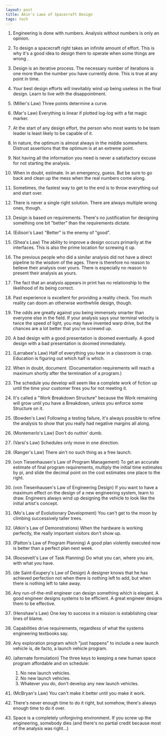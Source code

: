 ```yaml
---
layout: post
title: Akin's Laws of Spacecraft Design 
tags: tech
---
```


1. Engineering is done with numbers. Analysis without numbers is only an opinion.

2. To design a spacecraft right takes an infinite amount of effort. This is why it's a good idea to design them to operate when some things are wrong .

3. Design is an iterative process. The necessary number of iterations is one more than the number you have currently done. This is true at any point in time.

4. Your best design efforts will inevitably wind up being useless in the final design. Learn to live with the disappointment.

5. (Miller's Law) Three points determine a curve.

6. (Mar's Law) Everything is linear if plotted log-log with a fat magic marker.

7. At the start of any design effort, the person who most wants to be team leader is least likely to be capable of it.

8. In nature, the optimum is almost always in the middle somewhere. Distrust assertions that the optimum is at an extreme point.

9. Not having all the information you need is never a satisfactory excuse for not starting the analysis.

10. When in doubt, estimate. In an emergency, guess. But be sure to go back and clean up the mess when the real numbers come along.

11. Sometimes, the fastest way to get to the end is to throw everything out and start over.

12. There is never a single right solution. There are always multiple wrong ones, though.

13. Design is based on requirements. There's no justification for designing something one bit "better" than the requirements dictate.

14. (Edison's Law) "Better" is the enemy of "good".

15. (Shea's Law) The ability to improve a design occurs primarily at the interfaces. This is also the prime location for screwing it up.

16. The previous people who did a similar analysis did not have a direct pipeline to the wisdom of the ages. There is therefore no reason to believe their analysis over yours. There is especially no reason to present their analysis as yours.

17. The fact that an analysis appears in print has no relationship to the likelihood of its being correct.

18. Past experience is excellent for providing a reality check. Too much reality can doom an otherwise worthwhile design, though.

19. The odds are greatly against you being immensely smarter than everyone else in the field. If your analysis says your terminal velocity is twice the speed of light, you may have invented warp drive, but the chances are a lot better that you've screwed up.

20. A bad design with a good presentation is doomed eventually. A good design with a bad presentation is doomed immediately.

21. (Larrabee's Law) Half of everything you hear in a classroom is crap. Education is figuring out which half is which.

22. When in doubt, document. (Documentation requirements will reach a maximum shortly after the termination of a program.)

23. The schedule you develop will seem like a complete work of fiction up until the time your customer fires you for not meeting it.

24. It's called a "Work Breakdown Structure" because the Work remaining will grow until you have a Breakdown, unless you enforce some Structure on it.

25. (Bowden's Law) Following a testing failure, it's always possible to refine the analysis to show that you really had negative margins all along.

26. (Montemerlo's Law) Don't do nuthin' dumb.

27. (Varsi's Law) Schedules only move in one direction.

28. (Ranger's Law) There ain't no such thing as a free launch.

29. (von Tiesenhausen's Law of Program Management) To get an accurate estimate of final program requirements, multiply the initial time estimates by pi, and slide the decimal point on the cost estimates one place to the right.

30. (von Tiesenhausen's Law of Engineering Design) If you want to have a maximum effect on the design of a new engineering system, learn to draw. Engineers always wind up designing the vehicle to look like the initial artist's concept.

31. (Mo's Law of Evolutionary Development) You can't get to the moon by climbing successively taller trees.

32. (Atkin's Law of Demonstrations) When the hardware is working perfectly, the really important visitors don't show up.

33. (Patton's Law of Program Planning) A good plan violently executed now is better than a perfect plan next week.

34. (Roosevelt's Law of Task Planning) Do what you can, where you are, with what you have.

35. (de Saint-Exupery's Law of Design) A designer knows that he has achieved perfection not when there is nothing left to add, but when there is nothing left to take away.

36. Any run-of-the-mill engineer can design something which is elegant. A good engineer designs systems to be efficient. A great engineer designs them to be effective.

37. (Henshaw's Law) One key to success in a mission is establishing clear lines of blame.

38. Capabilities drive requirements, regardless of what the systems engineering textbooks say.

39. Any exploration program which "just happens" to include a new launch vehicle is, de facto, a launch vehicle program.

39. (alternate formulation) The three keys to keeping a new human space program affordable and on schedule:
       1)  No new launch vehicles.
       2)  No new launch vehicles.
       3)  Whatever you do, don't develop any new launch vehicles.

40. (McBryan's Law) You can't make it better until you make it work.

41. There's never enough time to do it right, but somehow, there's always enough time to do it over.

42. Space is a completely unforgiving environment. If you screw up the engineering, somebody dies (and there's no partial credit because most of the analysis was right...)